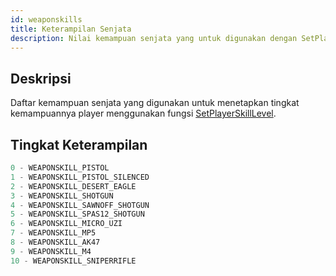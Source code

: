 ```yaml
---
id: weaponskills
title: Keterampilan Senjata
description: Nilai kemampuan senjata yang untuk digunakan dengan SetPlayerSkillLevel.
---
```


## Deskripsi

Daftar kemampuan senjata yang digunakan untuk menetapkan tingkat kemampuannya player menggunakan fungsi [SetPlayerSkillLevel](../functions/SetPlayerSkillLevel).

## Tingkat Keterampilan

```c
0 - WEAPONSKILL_PISTOL
1 - WEAPONSKILL_PISTOL_SILENCED
2 - WEAPONSKILL_DESERT_EAGLE
3 - WEAPONSKILL_SHOTGUN
4 - WEAPONSKILL_SAWNOFF_SHOTGUN
5 - WEAPONSKILL_SPAS12_SHOTGUN
6 - WEAPONSKILL_MICRO_UZI
7 - WEAPONSKILL_MP5
8 - WEAPONSKILL_AK47
9 - WEAPONSKILL_M4
10 - WEAPONSKILL_SNIPERRIFLE
```
